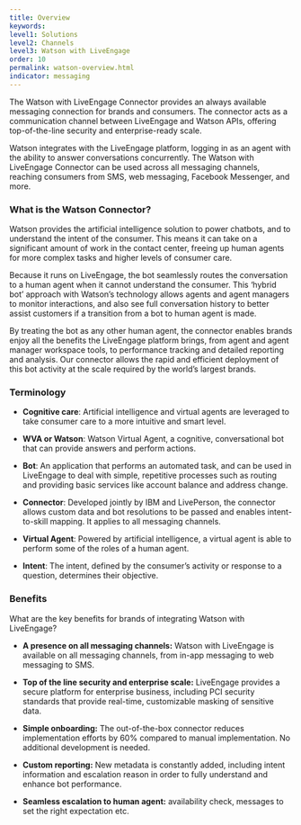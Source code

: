 ```yaml
---
title: Overview
keywords:
level1: Solutions
level2: Channels
level3: Watson with LiveEngage
order: 10
permalink: watson-overview.html
indicator: messaging
---
```


The Watson with LiveEngage Connector provides an always available messaging connection for brands and consumers. The connector acts as a communication channel between LiveEngage and Watson APIs, offering top-of-the-line security and enterprise-ready scale.

Watson integrates with the LiveEngage platform, logging in as an agent with the ability to answer conversations concurrently. The Watson with LiveEngage Connector can be used across all messaging channels, reaching consumers from SMS, web messaging, Facebook Messenger, and more.

### What is the Watson Connector?

Watson provides the artificial intelligence solution to power chatbots, and to understand the intent of the consumer. This means it can take on a significant amount of work in the contact center, freeing up human agents for more complex tasks and higher levels of consumer care.  

Because it runs on LiveEngage, the bot seamlessly routes the conversation to a human agent when it cannot understand the consumer. This ‘hybrid bot’ approach with Watson’s technology allows agents and agent managers to monitor interactions, and also see full conversation history to better assist customers if a transition from a bot to human agent is made.

By treating the bot as any other human agent, the connector enables brands enjoy all the benefits the LiveEngage platform brings, from agent and agent manager workspace tools, to performance tracking and detailed reporting and analysis.  Our connector allows the rapid and efficient deployment of this bot activity at the scale required by the world’s largest brands.

### Terminology

* **Cognitive care**: Artificial intelligence and virtual agents are leveraged to take consumer care to a more intuitive and smart level.

* **WVA or Watson**: Watson Virtual Agent, a cognitive, conversational bot that can provide answers and perform actions.

* **Bot**: An application that performs an automated task, and can be used in LiveEngage to deal with simple, repetitive processes such as routing and providing basic services like account balance and address change.

* **Connector**: Developed jointly by IBM and LivePerson, the connector allows custom data and bot resolutions to be passed and enables intent-to-skill mapping. It applies to all messaging channels.

* **Virtual Agent**: Powered by artificial intelligence, a virtual agent is able to perform some of the roles of a human agent.

* **Intent**: The intent, defined by the consumer’s activity or response to a question, determines their objective.

### Benefits

What are the key benefits for brands of integrating Watson with LiveEngage?

* **A presence on all messaging channels:** Watson with LiveEngage is available on all messaging channels, from in-app messaging to web messaging to SMS.

* **Top of the line security and enterprise scale:** LiveEngage provides a secure platform for enterprise business, including PCI security standards that provide real-time, customizable masking of sensitive data.

* **Simple onboarding:** The out-of-the-box connector reduces implementation efforts by 60% compared to manual implementation. No additional development is needed.

* **Custom reporting:** New metadata is constantly added, including intent information and escalation reason in order to fully understand and enhance bot performance.

* **Seamless escalation to human agent:** availability check, messages to set the right expectation etc.
